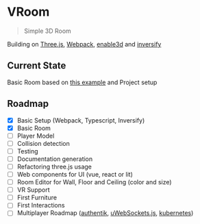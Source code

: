 # VRoom
> Simple 3D Room

Building on [Three.js](https://threejs.org/), [Webpack](https://webpack.js.org/), [enable3d](https://enable3d.io/) and [inversify](https://inversify.io/)

## Current State

Basic Room based on [this example](https://github.com/enable3d/enable3d-website/blob/master/src/examples/native-three-with-physics.html) and Project setup

## Roadmap

- [x] Basic Setup (Webpack, Typescript, Inversify)
- [x] Basic Room
- [ ] Player Model
- [ ] Collision detection
- [ ] Testing
- [ ] Documentation generation
- [ ] Refactoring three.js usage
- [ ] Web components for UI (vue, react or lit)
- [ ] Room Editor for Wall, Floor and Ceiling (color and size)
- [ ] VR Support
- [ ] First Furniture
- [ ] First Interactions
- [ ] Multiplayer Roadmap ([authentik](https://goauthentik.io/), [uWebSockets.js](https://github.com/uNetworking/uWebSockets.js), [kubernetes](https://kubernetes.io/))
